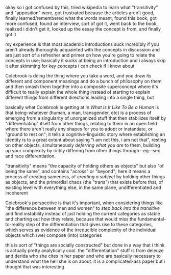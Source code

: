 okay so i got confused by this, tried wikipedia to learn what "transitivity" and "apposition" were, got frustrated because the articles aren't good, finally learned/remembered what the words meant, found this book, got more confused, found an interview, sort of got it, went back to the book, realized i didn't get it, looked up the essay the concept is from, and finally got it 

my experience is that most academic introductions suck incredibly if you aren't already thoroughly acquainted with the concepts in discussion and are just sort of a refresher and primer on how you're going to relate the concepts in use; basically it sucks at being an introduction and i always skip it after skimming for key concepts i can check if i know about

Colebrook is doing the thing where you take a word, and you draw its different and component meanings and do a bunch of philosophy on them and then smash them together into a composite superconcept where it's difficult to really explain the whole thing instead of starting to explain different things from different directions leading into a single thing, but

basically what Colebrook is getting at in *What Is It Like To Be a Human* is that being-whatever (human, a man, transgender, etc) is a process of emerging from a singularity of unorganized stuff that then stabilizes itself by "differentiating" itself from other things, relating to them in an open field where there aren't really any shapes for you to adopt or instantiate, or "ground to rest on"; it tells a cognitive-linguistic story where establishing an identity is to a great extent about saying "i am not this, i am not that", resting on other objects, simultaneously *deferring what you are* to them, building up your complexity by richly differing from other things through--eg--sex and race differentiation.

"transitivity" means "the capacity of holding others as objects" but also "of being the same", and contains "across" or "beyond"; here it means a process of creating sameness, of *creating a subject* by holding other things as objects, and the primordial chaos (the "trans") that exists before that, of existing level with everything else, in the same plane, undifferentiated and incoherent

Colebrook's perspective is that it's important, when considering things like "the difference between men and women" to *step back into the transitive* and find instability instead of just holding the current categories as stable and charting out how they relate, because that would miss the fundamental-to-reality step of the differentiation that gives rise to these categories, which serves as evidence of the irreducible complexity of the individual objects which (we) compose (into) categories 

this is sort of "things are socially constructed" but done in a way that i think is actually pretty analytically cool. the "differentiation" stuff is from deleuze and derida who she cites in her paper and who are basically necessary to understand what the hell she is on about. it is a complicated-ass paper but i thought that was interesting